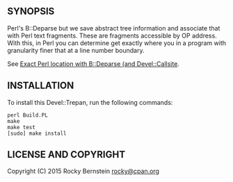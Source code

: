 SYNOPSIS
--------

Perl's B::Deparse but we save abstract tree information and associate
that with Perl text fragments.  These are fragments accessible by OP
address. With this, in Perl you can determine get exactly where you in
a program with granularity finer that at a line number boundary.

See [Exact Perl location with B::Deparse (and Devel::Callsite](http://blogs.perl.org/users/rockyb/2015/11/exact-perl-location-with-bdeparse-and-develcallsite.html).

INSTALLATION
------------

To install this Devel::Trepan, run the following commands:

	perl Build.PL
	make
	make test
	[sudo] make install

LICENSE AND COPYRIGHT
---------------------

Copyright (C) 2015 Rocky Bernstein <rocky@cpan.org>

